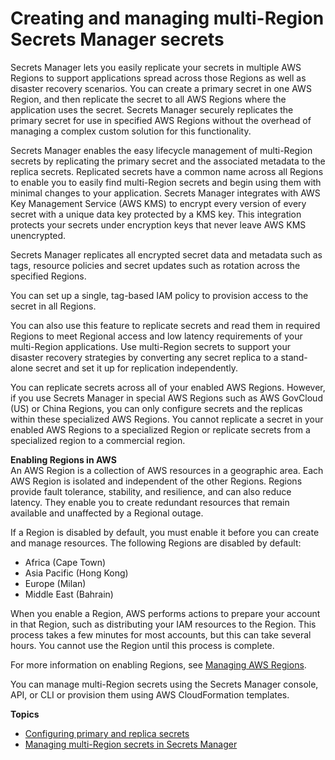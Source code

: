 # Creating and managing multi\-Region Secrets Manager secrets<a name="create-manage-multi-region-secrets"></a>

Secrets Manager lets you easily replicate your secrets in multiple AWS Regions to support applications spread across those Regions as well as disaster recovery scenarios\. You can create a primary secret in one AWS Region, and then replicate the secret to all AWS Regions where the application uses the secret\. Secrets Manager securely replicates the primary secret for use in specified AWS Regions without the overhead of managing a complex custom solution for this functionality\.

 Secrets Manager enables the easy lifecycle management of multi\-Region secrets by replicating the primary secret and the associated metadata to the replica secrets\. Replicated secrets have a common name across all Regions to enable you to easily find multi\-Region secrets and begin using them with minimal changes to your application\. Secrets Manager integrates with AWS Key Management Service \(AWS KMS\) to encrypt every version of every secret with a unique data key protected by a KMS key\. This integration protects your secrets under encryption keys that never leave AWS KMS unencrypted\. 

Secrets Manager replicates all encrypted secret data and metadata such as tags, resource policies and secret updates such as rotation across the specified Regions\. 

You can set up a single, tag\-based IAM policy to provision access to the secret in all Regions\. 

You can also use this feature to replicate secrets and read them in required Regions to meet Regional access and low latency requirements of your multi\-Region applications\. Use multi\-Region secrets to support your disaster recovery strategies by converting any secret replica to a stand\-alone secret and set it up for replication independently\.

You can replicate secrets across all of your enabled AWS Regions\. However, if you use Secrets Manager in special AWS Regions such as AWS GovCloud \(US\) or China Regions, you can only configure secrets and the replicas within these specialized AWS Regions\. You cannot replicate a secret in your enabled AWS Regions to a specialized Region or replicate secrets from a specialized region to a commercial region\. 

**Enabling Regions in AWS**  
An AWS Region is a collection of AWS resources in a geographic area\. Each AWS Region is isolated and independent of the other Regions\. Regions provide fault tolerance, stability, and resilience, and can also reduce latency\. They enable you to create redundant resources that remain available and unaffected by a Regional outage\.

If a Region is disabled by default, you must enable it before you can create and manage resources\. The following Regions are disabled by default:
+ Africa \(Cape Town\)
+ Asia Pacific \(Hong Kong\)
+ Europe \(Milan\)
+ Middle East \(Bahrain\)

When you enable a Region, AWS performs actions to prepare your account in that Region, such as distributing your IAM resources to the Region\. This process takes a few minutes for most accounts, but this can take several hours\. You cannot use the Region until this process is complete\.

For more information on enabling Regions, see [Managing AWS Regions](https://docs.aws.amazon.com/general/latest/gr/rande-manage.html)\.

You can manage multi\-Region secrets using the Secrets Manager console, API, or CLI or provision them using AWS CloudFormation templates\.

**Topics**
+ [Configuring primary and replica secrets](multi-region-config.md)
+ [Managing multi\-Region secrets in Secrets Manager](manage-multiregion-secret.md)
